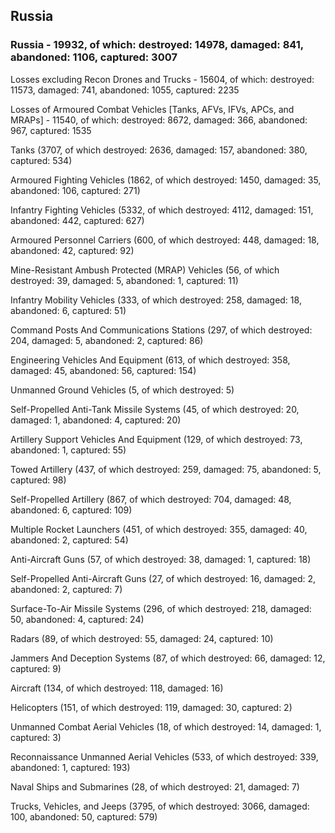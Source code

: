 
 
 ## Russia
 
 ### Russia - 19932, of which: destroyed: 14978, damaged: 841, abandoned: 1106, captured: 3007

 Losses excluding Recon Drones and Trucks - 15604, of which: destroyed: 11573, damaged: 741, abandoned: 1055, captured: 2235

 Losses of Armoured Combat Vehicles [Tanks, AFVs, IFVs, APCs, and MRAPs] - 11540, of which: destroyed: 8672, damaged: 366, abandoned: 967, captured: 1535

 

 

 Tanks (3707, of which destroyed: 2636, damaged: 157, abandoned: 380, captured: 534)

 Armoured Fighting Vehicles (1862, of which destroyed: 1450, damaged: 35, abandoned: 106, captured: 271)

 Infantry Fighting Vehicles (5332, of which destroyed: 4112, damaged: 151, abandoned: 442, captured: 627)

 Armoured Personnel Carriers (600, of which destroyed: 448, damaged: 18, abandoned: 42, captured: 92)

 Mine-Resistant Ambush Protected (MRAP) Vehicles (56, of which destroyed: 39, damaged: 5, abandoned: 1, captured: 11)

 Infantry Mobility Vehicles (333, of which destroyed: 258, damaged: 18, abandoned: 6, captured: 51)

 Command Posts And Communications Stations (297, of which destroyed: 204, damaged: 5, abandoned: 2, captured: 86)

 Engineering Vehicles And Equipment (613, of which destroyed: 358, damaged: 45, abandoned: 56, captured: 154)

 Unmanned Ground Vehicles (5, of which destroyed: 5)

 Self-Propelled Anti-Tank Missile Systems (45, of which destroyed: 20, damaged: 1, abandoned: 4, captured: 20)

 Artillery Support Vehicles And Equipment (129, of which destroyed: 73, abandoned: 1, captured: 55)

 Towed Artillery (437, of which destroyed: 259, damaged: 75, abandoned: 5, captured: 98)

 Self-Propelled Artillery (867, of which destroyed: 704, damaged: 48, abandoned: 6, captured: 109)

 Multiple Rocket Launchers (451, of which destroyed: 355, damaged: 40, abandoned: 2, captured: 54)

 Anti-Aircraft Guns (57, of which destroyed: 38, damaged: 1, captured: 18)

 Self-Propelled Anti-Aircraft Guns (27, of which destroyed: 16, damaged: 2, abandoned: 2, captured: 7)

 Surface-To-Air Missile Systems (296, of which destroyed: 218, damaged: 50, abandoned: 4, captured: 24)

 Radars (89, of which destroyed: 55, damaged: 24, captured: 10)

 Jammers And Deception Systems (87, of which destroyed: 66, damaged: 12, captured: 9)

 Aircraft (134, of which destroyed: 118, damaged: 16)

 Helicopters (151, of which destroyed: 119, damaged: 30, captured: 2)

 Unmanned Combat Aerial Vehicles (18, of which destroyed: 14, damaged: 1, captured: 3)

 Reconnaissance Unmanned Aerial Vehicles (533, of which destroyed: 339, abandoned: 1, captured: 193)

 Naval Ships and Submarines (28, of which destroyed: 21, damaged: 7)

 Trucks, Vehicles, and Jeeps (3795, of which destroyed: 3066, damaged: 100, abandoned: 50, captured: 579)

